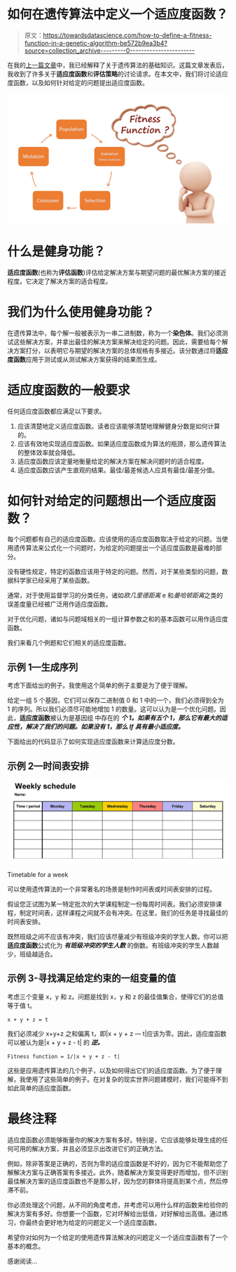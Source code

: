 # 如何在遗传算法中定义一个适应度函数？

> 原文：<https://towardsdatascience.com/how-to-define-a-fitness-function-in-a-genetic-algorithm-be572b9ea3b4?source=collection_archive---------0----------------------->

在我的[上一篇文章](https://medium.com/towards-data-science/introduction-to-genetic-algorithms-including-example-code-e396e98d8bf3)中，我已经解释了关于遗传算法的基础知识。这篇文章发表后，我收到了许多关于**适应度函数**和**评估策略**的讨论请求。在本文中，我们将讨论适应度函数，以及如何针对给定的问题提出适应度函数。

![](img/6d04f4a2e2f1ad77dc7c148159bbfcc6.png)

# 什么是健身功能？

**适应度函数**(也称为**评估函数**)评估给定解决方案与期望问题的最优解决方案的接近程度。它决定了解决方案的适合程度。

# 我们为什么使用健身功能？

在遗传算法中，每个解一般被表示为一串二进制数，称为一个**染色体**。我们必须测试这些解决方案，并拿出最佳的解决方案来解决给定的问题。因此，需要给每个解决方案打分，以表明它与期望的解决方案的总体规格有多接近。该分数通过将**适应度函数**应用于测试或从测试解决方案获得的结果而生成。

# 适应度函数的一般要求

任何适应度函数都应满足以下要求。

1.  应该清楚地定义适应度函数。读者应该能够清楚地理解健身分数是如何计算的。
2.  应该有效地实现适应度函数。如果适应度函数成为算法的瓶颈，那么遗传算法的整体效率就会降低。
3.  适应度函数应该定量地衡量给定的解决方案在解决问题时的适合程度。
4.  适应度函数应该产生直观的结果。最佳/最差候选人应具有最佳/最差分值。

# **如何针对给定的问题想出一个适应度函数？**

每个问题都有自己的适应度函数。应该使用的适应度函数取决于给定的问题。当使用遗传算法来公式化一个问题时，为给定的问题提出一个适应度函数是最难的部分。

没有硬性规定，特定的函数应该用于特定的问题。然而，对于某些类型的问题，数据科学家已经采用了某些函数。

通常，对于使用监督学习的分类任务，诸如*欧几里德距离* e 和*曼哈顿距离*之类的误差度量已经被广泛用作适应度函数。

对于优化问题，诸如与问题域相关的一组计算参数之和的基本函数可以用作适应度函数。

我们来看几个例题和它们相关的适应度函数。

## 示例 1—生成序列

考虑下面给出的例子。我使用这个简单的例子主要是为了便于理解。

给定一组 5 个基因，它们可以保存二进制值 0 和 1 中的一个，我们必须得到全为 1 的序列。所以我们必须尽可能地增加 1 的数量。这可以认为是一个优化问题。因此，**适应度函数**被认为是基因组 中存在的 ***个 1。如果有五个 1，那么它有最大的适应性，解决了我们的问题。如果没有 1，那么 If 具有最小适应度。***

下面给出的代码显示了如何实现适应度函数来计算适应度分数。

## 示例 2—时间表安排

![](img/6525e3b62fa5b61b9c217b84d413ba67.png)

Timetable for a week

可以使用遗传算法的一个非常著名的场景是制作时间表或时间表安排的过程。

假设您正试图为某一特定批次的大学课程制定一份每周时间表。我们必须安排课程，制定时间表，这样课程之间就不会有冲突。在这里，我们的任务是寻找最佳的时间表安排。

既然班级之间不应该有冲突，我们应该尽量减少有班级冲突的学生人数。你可以把**适应度函数**公式化为 ***有班级冲突的学生人数*** 的倒数。有班级冲突的学生人数越少，班级越适合。

## 示例 3-寻找满足给定约束的一组变量的值

考虑三个变量 x，y 和 z。问题是找到 x，y 和 z 的最佳值集合，使得它们的总值等于值 t。

```
x + y + z = t
```

我们必须减少 x+y+z 之和偏离 t，即|x + y + z — t|应该为零。因此，适应度函数可以被认为是|x + y + z - t| 的 ***逆。***

```
Fitness function = 1/|x + y + z - t|
```

这些是应用遗传算法的几个例子，以及如何得出它们的适应度函数。为了便于理解，我使用了这些简单的例子。在对复杂的现实世界问题建模时，我们可能得不到如此简单的适应度函数。

# **最终注释**

适应度函数必须能够衡量你的解决方案有多好。特别是，它应该能够处理生成的任何可用的解决方案，并且必须显示出改进它们的正确方法。

例如，除非答案是正确的，否则为零的适应度函数是不好的，因为它不能帮助您了解解决方案与正确答案有多接近。此外，随着解决方案变得更好而增加，但不识别最佳解决方案的适应度函数也不是那么好，因为您的群体将提高到某个点，然后停滞不前。

你必须处理这个问题，从不同的角度考虑，并考虑可以用什么样的函数来检验你的解决方案有多好。你想要一个函数，它对坏解给出低值，对好解给出高值。通过练习，你最终会更好地为给定的问题定义一个适应度函数。

希望你对如何为一个给定的使用遗传算法解决的问题定义一个适应度函数有了一个基本的概念。

感谢阅读…